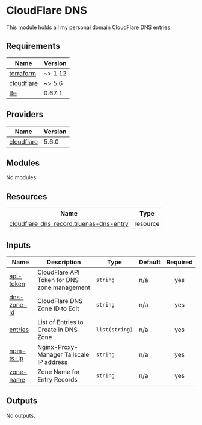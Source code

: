 # CloudFlare DNS

This module holds all my personal domain CloudFlare DNS entries

<!-- BEGIN_TF_DOCS -->
## Requirements

| Name | Version |
|------|---------|
| <a name="requirement_terraform"></a> [terraform](#requirement\_terraform) | ~> 1.12 |
| <a name="requirement_cloudflare"></a> [cloudflare](#requirement\_cloudflare) | ~> 5.6 |
| <a name="requirement_tfe"></a> [tfe](#requirement\_tfe) | 0.67.1 |

## Providers

| Name | Version |
|------|---------|
| <a name="provider_cloudflare"></a> [cloudflare](#provider\_cloudflare) | 5.6.0 |

## Modules

No modules.

## Resources

| Name | Type |
|------|------|
| [cloudflare_dns_record.truenas-dns-entry](https://registry.terraform.io/providers/cloudflare/cloudflare/latest/docs/resources/dns_record) | resource |

## Inputs

| Name | Description | Type | Default | Required |
|------|-------------|------|---------|:--------:|
| <a name="input_api-token"></a> [api-token](#input\_api-token) | CloudFlare API Token for DNS zone management | `string` | n/a | yes |
| <a name="input_dns-zone-id"></a> [dns-zone-id](#input\_dns-zone-id) | CloudFlare DNS Zone ID to Edit | `string` | n/a | yes |
| <a name="input_entries"></a> [entries](#input\_entries) | List of Entries to Create in DNS Zone | `list(string)` | n/a | yes |
| <a name="input_npm-ts-ip"></a> [npm-ts-ip](#input\_npm-ts-ip) | Nginx-Proxy-Manager Tailscale IP address | `string` | n/a | yes |
| <a name="input_zone-name"></a> [zone-name](#input\_zone-name) | Zone Name for Entry Records | `string` | n/a | yes |

## Outputs

No outputs.
<!-- END_TF_DOCS -->